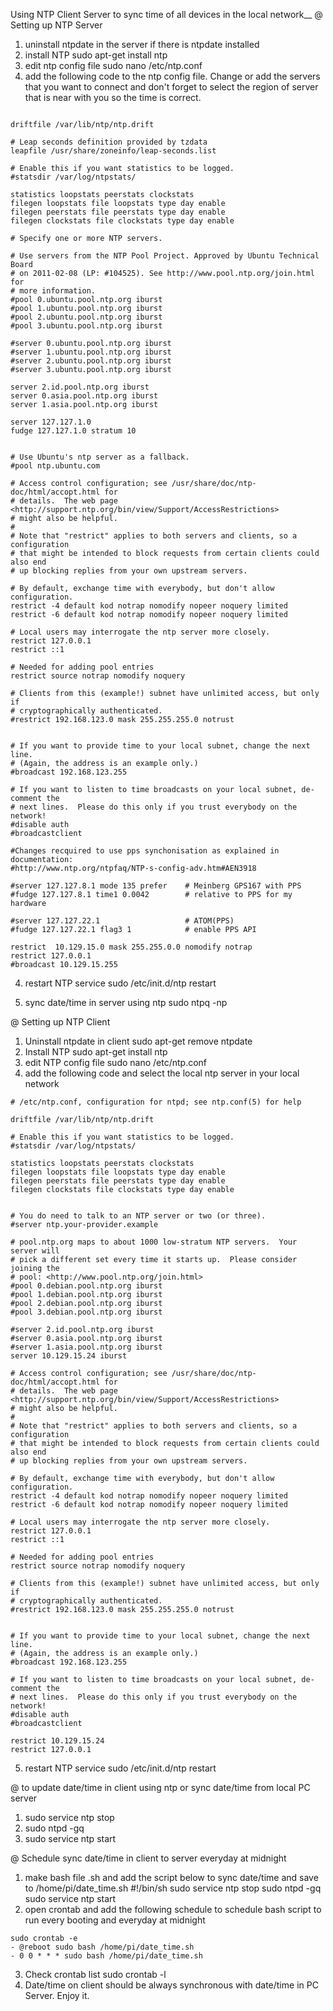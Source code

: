 Using NTP Client Server to sync time of all devices in the local network__
@ Setting up NTP Server
1. uninstall ntpdate in the server if there is ntpdate installed
2. install NTP
sudo apt-get install ntp
2. edit ntp config file
sudo nano /etc/ntp.conf
3. add the following code to the ntp config file. Change or add the servers that you want to connect and don't forget to select the region of server that is near with you so the time is correct.
```# /etc/ntp.conf, configuration for ntpd; see ntp.conf(5) for help

driftfile /var/lib/ntp/ntp.drift

# Leap seconds definition provided by tzdata
leapfile /usr/share/zoneinfo/leap-seconds.list

# Enable this if you want statistics to be logged.
#statsdir /var/log/ntpstats/

statistics loopstats peerstats clockstats
filegen loopstats file loopstats type day enable
filegen peerstats file peerstats type day enable
filegen clockstats file clockstats type day enable

# Specify one or more NTP servers.

# Use servers from the NTP Pool Project. Approved by Ubuntu Technical Board
# on 2011-02-08 (LP: #104525). See http://www.pool.ntp.org/join.html for
# more information.
#pool 0.ubuntu.pool.ntp.org iburst
#pool 1.ubuntu.pool.ntp.org iburst
#pool 2.ubuntu.pool.ntp.org iburst
#pool 3.ubuntu.pool.ntp.org iburst

#server 0.ubuntu.pool.ntp.org iburst
#server 1.ubuntu.pool.ntp.org iburst
#server 2.ubuntu.pool.ntp.org iburst
#server 3.ubuntu.pool.ntp.org iburst

server 2.id.pool.ntp.org iburst
server 0.asia.pool.ntp.org iburst
server 1.asia.pool.ntp.org iburst

server 127.127.1.0
fudge 127.127.1.0 stratum 10


# Use Ubuntu's ntp server as a fallback.
#pool ntp.ubuntu.com

# Access control configuration; see /usr/share/doc/ntp-doc/html/accopt.html for
# details.  The web page <http://support.ntp.org/bin/view/Support/AccessRestrictions>
# might also be helpful.
#
# Note that "restrict" applies to both servers and clients, so a configuration
# that might be intended to block requests from certain clients could also end
# up blocking replies from your own upstream servers.

# By default, exchange time with everybody, but don't allow configuration.
restrict -4 default kod notrap nomodify nopeer noquery limited
restrict -6 default kod notrap nomodify nopeer noquery limited

# Local users may interrogate the ntp server more closely.
restrict 127.0.0.1
restrict ::1

# Needed for adding pool entries
restrict source notrap nomodify noquery

# Clients from this (example!) subnet have unlimited access, but only if
# cryptographically authenticated.
#restrict 192.168.123.0 mask 255.255.255.0 notrust


# If you want to provide time to your local subnet, change the next line.
# (Again, the address is an example only.)
#broadcast 192.168.123.255

# If you want to listen to time broadcasts on your local subnet, de-comment the
# next lines.  Please do this only if you trust everybody on the network!
#disable auth
#broadcastclient

#Changes recquired to use pps synchonisation as explained in documentation:
#http://www.ntp.org/ntpfaq/NTP-s-config-adv.htm#AEN3918

#server 127.127.8.1 mode 135 prefer    # Meinberg GPS167 with PPS
#fudge 127.127.8.1 time1 0.0042        # relative to PPS for my hardware

#server 127.127.22.1                   # ATOM(PPS)
#fudge 127.127.22.1 flag3 1            # enable PPS API

restrict  10.129.15.0 mask 255.255.0.0 nomodify notrap
restrict 127.0.0.1
#broadcast 10.129.15.255
```

4. restart NTP service 
sudo /etc/init.d/ntp restart

5. sync date/time in server using ntp
sudo ntpq -np


@ Setting up NTP Client
1. Uninstall ntpdate in client
sudo apt-get remove ntpdate
2. Install NTP
sudo apt-get install ntp
3. edit NTP config file
sudo nano /etc/ntp.conf
4. add the following code and select the local ntp server in your local network
```
# /etc/ntp.conf, configuration for ntpd; see ntp.conf(5) for help

driftfile /var/lib/ntp/ntp.drift

# Enable this if you want statistics to be logged.
#statsdir /var/log/ntpstats/

statistics loopstats peerstats clockstats
filegen loopstats file loopstats type day enable
filegen peerstats file peerstats type day enable
filegen clockstats file clockstats type day enable


# You do need to talk to an NTP server or two (or three).
#server ntp.your-provider.example

# pool.ntp.org maps to about 1000 low-stratum NTP servers.  Your server will
# pick a different set every time it starts up.  Please consider joining the
# pool: <http://www.pool.ntp.org/join.html>
#pool 0.debian.pool.ntp.org iburst
#pool 1.debian.pool.ntp.org iburst
#pool 2.debian.pool.ntp.org iburst
#pool 3.debian.pool.ntp.org iburst

#server 2.id.pool.ntp.org iburst
#server 0.asia.pool.ntp.org iburst
#server 1.asia.pool.ntp.org iburst
server 10.129.15.24 iburst

# Access control configuration; see /usr/share/doc/ntp-doc/html/accopt.html for
# details.  The web page <http://support.ntp.org/bin/view/Support/AccessRestrictions>
# might also be helpful.
#
# Note that "restrict" applies to both servers and clients, so a configuration
# that might be intended to block requests from certain clients could also end
# up blocking replies from your own upstream servers.

# By default, exchange time with everybody, but don't allow configuration.
restrict -4 default kod notrap nomodify nopeer noquery limited
restrict -6 default kod notrap nomodify nopeer noquery limited

# Local users may interrogate the ntp server more closely.
restrict 127.0.0.1
restrict ::1

# Needed for adding pool entries
restrict source notrap nomodify noquery

# Clients from this (example!) subnet have unlimited access, but only if
# cryptographically authenticated.
#restrict 192.168.123.0 mask 255.255.255.0 notrust


# If you want to provide time to your local subnet, change the next line.
# (Again, the address is an example only.)
#broadcast 192.168.123.255

# If you want to listen to time broadcasts on your local subnet, de-comment the
# next lines.  Please do this only if you trust everybody on the network!
#disable auth
#broadcastclient

restrict 10.129.15.24
restrict 127.0.0.1
```

5. restart NTP service
sudo /etc/init.d/ntp restart

@ to update date/time in client using ntp or sync date/time from local PC server
1. sudo service ntp stop
2. sudo ntpd -gq
3. sudo service ntp start

@ Schedule sync date/time in client to server everyday at midnight
1. make bash file .sh and add the script below to sync date/time and save to /home/pi/date_time.sh
#!/bin/sh
sudo service ntp stop
sudo ntpd -gq
sudo service ntp start
2. open crontab and add the following schedule to schedule bash script to run every booting and everyday at midnight
```
sudo crontab -e
- @reboot sudo bash /home/pi/date_time.sh
- 0 0 * * * sudo bash /home/pi/date_time.sh
```
3. Check crontab list
sudo crontab -l
4. Date/time on client should be always synchronous with date/time in PC Server. Enjoy it.